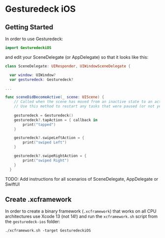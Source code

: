 # Gesturedeck iOS

## Getting Started

In order to use Gesturedeck:

```swift
import GesturedeckiOS
```

and edit your SceneDelegate (or AppDelegate) so that it looks like this:

```swift
class SceneDelegate: UIResponder, UIWindowSceneDelegate {

  var window: UIWindow?
  var gesturedeck: Gesturedeck?

...

func sceneDidBecomeActive(_ scene: UIScene) {
    // Called when the scene has moved from an inactive state to an active state.
    // Use this method to restart any tasks that were paused (or not yet started) when the scene was inactive.
    
    gesturedeck = Gesturedeck()
    gesturedeck?.tapAction = { callback in
        print("tapped")
    }

    gesturedeck?.swipeLeftAction = {
        print("swiped Left")
    }

    gesturedeck?.swipeRightAction = {
        print("swiped Right")
    }
  }
```

TODO: Add instructions for all scenarios of SceneDelegate, AppDelegate or SwiftUI

## Create .xcframework

In order to create a binary framework (`.xcframework`) that works on all CPU architectures use Xcode 13 (not 14!) and run the `xcframework.sh` script from the `gesturedeck-ios` folder:

```
./xcframework.sh -target GesturedeckiOS
```